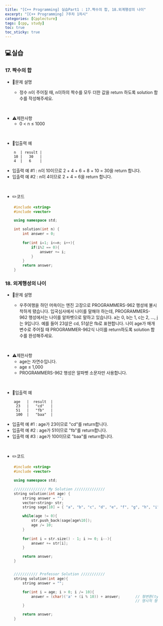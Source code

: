 ```yaml
---
title: "[C++ Programming] 실습Part1 : 17.짝수의 합, 18.외계행성의 나이"
excerpt: "[C++ Programming] 7주차 1차시"
categories: [Cpplecture]
tags: [cpp, study]
toc: true
toc_sticky: true
---
```


## 💻실습

### 17. 짝수의 합

+ 📝문제 설명 

    + 정수 n이 주어질 때, n이하의 짝수를 모두 더한 값을 return 하도록 solution 함수를 작성해주세요.

<br/>

+ ⚠️제한사항
    + 0 < n ≤ 1000

<br/>

+ 📜입출력 예

```
    n  | result |
    10 |   30   |
    4  |   6    |
```
   + 입출력 예 #1 : n이 10이므로 2 + 4 + 6 + 8 + 10 = 30을 return 합니다.
   + 입출력 예 #2 : n이 4이므로 2 + 4 = 6을 return 합니다. 

<br/>

+ ✏️코드
  
```cpp
    #include <string>
    #include <vector>

    using namespace std;

    int solution(int n) {
        int answer = 0;
        
        for(int i=1; i<=n; i++){
            if(i%2 == 0){
                answer += i;
            }
        }
        return answer;
    }
```



### 18. 외계행성의 나이

+ 📝문제 설명 

    + 우주여행을 하던 머쓱이는 엔진 고장으로 PROGRAMMERS-962 행성에 불시착하게 됐습니다. 입국심사에서 나이를 말해야 하는데, PROGRAMMERS-962 행성에서는 나이를 알파벳으로 말하고 있습니다. a는 0, b는 1, c는 2, ..., j는 9입니다. 예를 들어 23살은 cd, 51살은 fb로 표현합니다. 나이 age가 매개변수로 주어질 때 PROGRAMMER-962식 나이를 return하도록 solution 함수를 완성해주세요.

<br/>

+ ⚠️제한사항
    + age는 자연수입니다.
    + age ≤ 1,000
    + PROGRAMMERS-962 행성은 알파벳 소문자만 사용합니다.

<br/>

+ 📜입출력 예

```
    age   |  result  |
     23   |   "cd"   |
     51   |   "fb"   |
     100  |   "baa"  |
```
   + 입출력 예 #1 : age가 23이므로 "cd"를 return합니다.
   + 입출력 예 #2 : age가 51이므로 "fb"를 return합니다.
   + 입출력 예 #3 : age가 100이므로 "baa"를 return합니다.

<br/>

+ ✏️코드

```cpp
    #include <string>
    #include <vector>

    using namespace std;

    /////////////// My Solution //////////////
    string solution(int age) {
        string answer = "";
        vector<string> str;
        string sage[10] = { "a", "b", "c", "d", "e", "f", "g", "h", "i", "j" };

        while(age != 0){
            str.push_back(sage[age%10]);    
            age /= 10;
        }
        
        for(int i = str.size() - 1; i >= 0; i--){
            answer += str[i];
        }

        return answer;
    }


    /////////// Professor Solution ///////////
    string solution(int age){
        string answer = "";

        for(int i = age; i > 0; i /= 10){
            answer = (char)('a' + (i % 10)) + answer;       // 형변환(type casting) : 어떻게 해석할 지에 따라 의미가 달라짐 
                                                            // 명시적 형 변환 : 해석 의미를 알려줌
        }

        return answer;
    }
```
